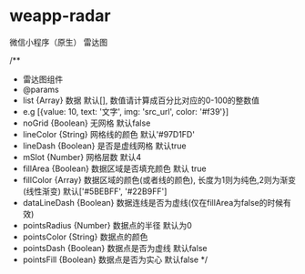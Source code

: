 # weapp-radar
微信小程序（原生） 雷达图

/**
 * 雷达图组件
 * @params
 * list {Array} 数据 默认[], 数值请计算成百分比对应的0-100的整数值
 * e.g [{value: 10, text: '文字', img: 'src_url', color: '#f39'}]
 * noGrid {Boolean} 无网格 默认false
 * lineColor {String} 网格线的颜色 默认'#97D1FD'
 * lineDash {Boolean} 是否是虚线网格 默认true
 * mSlot {Number} 网格层数 默认4
 * fillArea {Boolean} 数据区域是否填充颜色 默认 true
 * fillColor {Array} 数据区域的颜色(或者线的颜色), 长度为1则为纯色,2则为渐变(线性渐变) 默认['#5BEBFF', '#22B9FF']
 * dataLineDash {Boolean} 数据连线是否为虚线(仅在fillArea为false的时候有效)
 * pointsRadius {Number} 数据点的半径 默认为0
 * pointsColor {String} 数据点的颜色 
 * pointsDash {Boolean} 数据点是否为虚线 默认false
 * pointsFill {Boolean} 数据点是否为实心 默认false
 */
